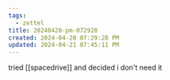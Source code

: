 ```yaml
---
tags:
  - zettel
title: 20240420-pm-072928
created: 2024-04-20 07:29:28 PM
updated: 2024-04-21 07:45:11 PM
---
```

tried [[spacedrive]] and decided i don't need it 